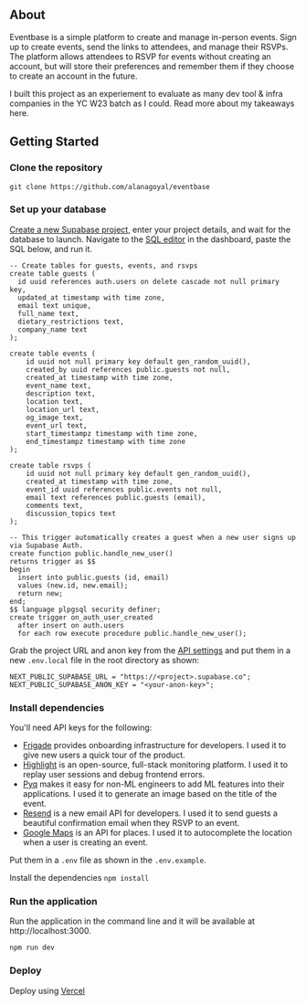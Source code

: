 ## About

Eventbase is a simple platform to create and manage in-person events. Sign up to create events, send the links to attendees, and manage their RSVPs. The platform allows attendees to RSVP for events without creating an account, but will store their preferences and remember them if they choose to create an account in the future.

I built this project as an experiement to evaluate as many dev tool & infra companies in the YC W23 batch as I could. Read more about my takeaways here.

## Getting Started

### Clone the repository

`git clone https://github.com/alanagoyal/eventbase`

### Set up your database

[Create a new Supabase project](https://app.supabase.com/), enter your project details, and wait for the database to launch. Navigate to the [SQL editor](https://app.supabase.com/project/_/sql) in the dashboard, paste the SQL below, and run it.

```
-- Create tables for guests, events, and rsvps
create table guests (
  id uuid references auth.users on delete cascade not null primary key,
  updated_at timestamp with time zone,
  email text unique,
  full_name text,
  dietary_restrictions text,
  company_name text
);

create table events (
    id uuid not null primary key default gen_random_uuid(),
    created_by uuid references public.guests not null,
    created_at timestamp with time zone,
    event_name text,
    description text,
    location text,
    location_url text,
    og_image text,
    event_url text,
    start_timestampz timestamp with time zone,
    end_timestampz timestamp with time zone
);

create table rsvps (
    id uuid not null primary key default gen_random_uuid(),
    created_at timestamp with time zone,
    event_id uuid references public.events not null,
    email text references public.guests (email),
    comments text,
    discussion_topics text
);

-- This trigger automatically creates a guest when a new user signs up via Supabase Auth.
create function public.handle_new_user()
returns trigger as $$
begin
  insert into public.guests (id, email)
  values (new.id, new.email);
  return new;
end;
$$ language plpgsql security definer;
create trigger on_auth_user_created
  after insert on auth.users
  for each row execute procedure public.handle_new_user();
```

Grab the project URL and anon key from the [API settings](https://app.supabase.com/project/_/settings/api) and put them in a new `.env.local` file in the root directory as shown:

```
NEXT_PUBLIC_SUPABASE_URL = "https://<project>.supabase.co";
NEXT_PUBLIC_SUPABASE_ANON_KEY = "<your-anon-key>";
```

### Install dependencies

You'll need API keys for the following:

- [Frigade](https://frigade.com/) provides onboarding infrastructure for developers. I used it to give new users a quick tour of the product.
- [Highlight](https://highlight.io/) is an open-source, full-stack monitoring platform. I used it to replay user sessions and debug frontend errors.
- [Pyq](https://www.pyqai.com/) makes it easy for non-ML engineers to add ML features into their applications. I used it to generate an image based on the title of the event.
- [Resend](https://resend.com/) is a new email API for developers. I used it to send guests a beautiful confirmation email when they RSVP to an event.
- [Google Maps](https://developers.google.com/maps) is an API for places. I used it to autocomplete the location when a user is creating an event.

Put them in a `.env` file as shown in the `.env.example`.

Install the dependencies
`npm install`

### Run the application

Run the application in the command line and it will be available at http://localhost:3000.

`npm run dev`

### Deploy

Deploy using [Vercel](https://vercel.com)

